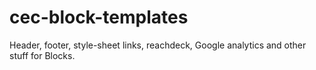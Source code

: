
# cec-block-templates

Header, footer, style-sheet links, reachdeck, Google analytics and other stuff for Blocks.
